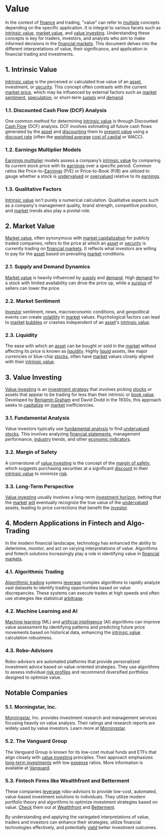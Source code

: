# Value

In the context of [finance](../f/finance.md) and trading, "value" can refer to [multiple](../m/multiple.md) concepts depending on the specific application. It is integral to various facets such as [intrinsic value](../i/intrinsic_value.md), [market value](../m/market_value.md), and [value investing](../v/value_investing.md). Understanding these concepts is key for traders, investors, and analysts who aim to make informed decisions in the [financial markets](../f/financial_market.md). This document delves into the different interpretations of value, their significance, and application in financial trading and investments.

## 1. Intrinsic Value

[Intrinsic value](../i/intrinsic_value.md) is the perceived or calculated true value of an [asset](../a/asset.md), investment, or [security](../s/security.md). This concept often contrasts with the current [market price](../m/market_price.md), which may be influenced by external factors such as [market sentiment](../m/market_sentiment.md), [speculation](../s/speculation.md), or short-term [supply](../s/supply.md) and [demand](../d/demand.md).

### 1.1. Discounted Cash Flow (DCF) Analysis

One common method for determining [intrinsic value](../i/intrinsic_value.md) is through Discounted [Cash Flow](../c/cash_flow.md) (DCF) analysis. DCF involves estimating all future cash flows generated by the [asset](../a/asset.md) and [discounting](../d/discounting.md) them to [present value](../p/present_value.md) using a [discount rate](../d/discount_rate.md) (often the [weighted average](../w/weighted_average.md) [cost of capital](../c/cost_of_capital.md) or WACC).

### 1.2. Earnings Multiplier Models

[Earnings multiplier](../e/earnings_multiplier.md) models assess a company’s [intrinsic value](../i/intrinsic_value.md) by comparing its current stock price with its [earnings](../e/earnings.md) over a specific period. Common ratios like Price-to-[Earnings](../e/earnings.md) (P/E) or Price-to-Book (P/B) are utilized to gauge whether a stock is [undervalued](../u/undervalued.md) or [overvalued](../o/overvalued.md) relative to its [earnings](../e/earnings.md).

### 1.3. Qualitative Factors

[Intrinsic value](../i/intrinsic_value.md) isn't purely a numerical calculation. Qualitative aspects such as a company's management quality, brand strength, competitive position, and [market](../m/market.md) trends also play a pivotal role.

## 2. Market Value

[Market value](../m/market_value.md), often synonymous with [market capitalization](../m/market_capitalization.md) for publicly traded companies, refers to the price at which an [asset](../a/asset.md) or [security](../s/security.md) is currently trading on [financial markets](../f/financial_market.md). It reflects what investors are willing to pay for the [asset](../a/asset.md) based on prevailing [market](../m/market.md) conditions.

### 2.1. Supply and Demand Dynamics

[Market value](../m/market_value.md) is heavily influenced by [supply](../s/supply.md) and [demand](../d/demand.md). High [demand](../d/demand.md) for a stock with limited availability can drive the price up, while a [surplus](../s/surplus.md) of sellers can lower the price.

### 2.2. Market Sentiment

[Investor](../i/investor.md) sentiment, news, macroeconomic conditions, and geopolitical events can create [volatility](../v/volatility.md) in [market](../m/market.md) values. Psychological factors can lead to [market](../m/market.md) [bubbles](../b/bubble.md) or crashes independent of an [asset](../a/asset.md)'s [intrinsic value](../i/intrinsic_value.md).

### 2.3. Liquidity

The ease with which an [asset](../a/asset.md) can be bought or sold in the [market](../m/market.md) without affecting its price is known as [liquidity](../l/liquidity.md). Highly [liquid](../l/liquid.md) assets, like major currencies or blue-chip [stocks](../s/stock.md), often have [market](../m/market.md) values closely aligned with their [intrinsic value](../i/intrinsic_value.md).

## 3. Value Investing

[Value investing](../v/value_investing.md) is an [investment strategy](../i/investment_strategy.md) that involves picking [stocks](../s/stock.md) or assets that appear to be trading for less than their intrinsic or [book value](../b/book_value.md). Developed by [Benjamin Graham](../b/benjamin_graham.md) and David Dodd in the 1930s, this approach seeks to [capitalize](../c/capitalize.md) on [market](../m/market.md) inefficiencies.

### 3.1. Fundamental Analysis

Value investors typically use [fundamental analysis](../f/fundamental_analysis.md) to find [undervalued](../u/undervalued.md) [stocks](../s/stock.md). This involves analyzing [financial statements](../f/financial_statements.md), management performance, [industry](../i/industry.md) trends, and other [economic indicators](../e/economic_indicators.md).

### 3.2. Margin of Safety

A cornerstone of [value investing](../v/value_investing.md) is the concept of the [margin of safety](../m/margin_of_safety.md), which suggests purchasing securities at a significant [discount](../d/discount.md) to their [intrinsic value](../i/intrinsic_value.md) to minimize [risk](../r/risk.md).

### 3.3. Long-Term Perspective

[Value investing](../v/value_investing.md) usually involves a long-term [investment horizon](../i/investment_horizon.md), betting that the [market](../m/market.md) [will](../w/will.md) eventually recognize the true value of the [undervalued](../u/undervalued.md) assets, leading to price corrections that benefit the [investor](../i/investor.md).

## 4. Modern Applications in Fintech and Algo-Trading

In the modern financial landscape, technology has enhanced the ability to determine, monitor, and act on varying interpretations of value. Algorithms and fintech solutions increasingly play a role in identifying value in [financial markets](../f/financial_market.md).

### 4.1. Algorithmic Trading

[Algorithmic trading](../a/accountability.md) systems [leverage](../l/leverage.md) complex algorithms to rapidly analyze vast datasets to identify trading opportunities based on value discrepancies. These systems can execute trades at high speeds and often use strategies like statistical [arbitrage](../a/arbitrage.md).

### 4.2. Machine Learning and AI

[Machine learning](../m/machine_learning.md) (ML) and [artificial intelligence](../a/artificial_intelligence_in_trading.md) (AI) algorithms can improve value assessment by identifying patterns and predicting future price movements based on historical data, enhancing the [intrinsic value](../i/intrinsic_value.md) calculation robustness.

### 4.3. Robo-Advisors

Robo-advisors are automated platforms that provide personalized investment advice based on value-oriented strategies. They use algorithms to assess individual [risk profiles](../r/risk_profiles.md) and recommend diversified portfolios designed to optimize value.

## Notable Companies

### 5.1. Morningstar, Inc.

[Morningstar](../m/morningstar.md), Inc. provides investment research and management services focusing heavily on value analysis. Their ratings and research reports are widely used by value investors. Learn more at [Morningstar](https://www.morningstar.com/).

### 5.2. The Vanguard Group

The Vanguard Group is known for its low-cost mutual funds and ETFs that align closely with [value investing](../v/value_investing.md) principles. Their approach emphasizes [long-term investments](../l/long-term_investments.md) with low [expense](../e/expense.md) ratios. More information is available at [Vanguard](https://investor.vanguard.com/).

### 5.3. Fintech Firms like Wealthfront and Betterment

These companies [leverage](../l/leverage.md) robo-advisors to provide low-cost, automated, value-based investment solutions to individuals. They utilize modern portfolio theory and algorithms to optimize investment strategies based on value. [Check](../c/check.md) them out at [Wealthfront](https://www.wealthfront.com/) and [Betterment](https://www.betterment.com/).

By understanding and applying the variegated interpretations of value, traders and investors can enhance their strategies, utilize financial technologies effectively, and potentially [yield](../y/yield.md) better investment outcomes.

